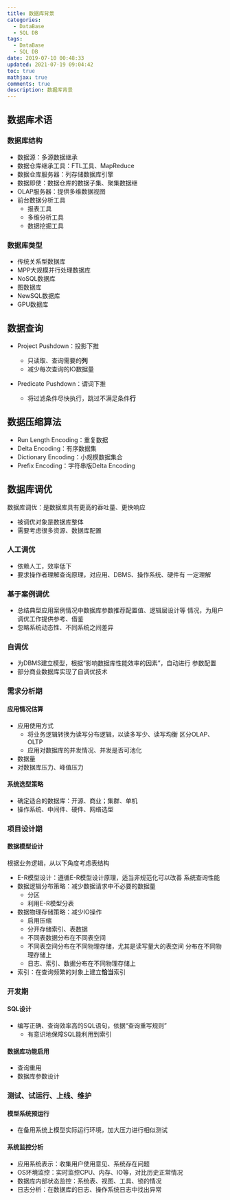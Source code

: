 ```yaml
---
title: 数据库背景
categories:
  - DataBase
  - SQL DB
tags:
  - DataBase
  - SQL DB
date: 2019-07-10 00:48:33
updated: 2021-07-19 09:04:42
toc: true
mathjax: true
comments: true
description: 数据库背景
---
```


##	数据库术语

###	数据库结构

-	数据源：多源数据继承
-	数据仓库继承工具：FTL工具、MapReduce
-	数据仓库服务器：列存储数据库引擎
-	数据即使：数据仓库的数据子集、聚集数据继
-	OLAP服务器：提供多维数据视图
-	前台数据分析工具
	-	报表工具
	-	多维分析工具
	-	数据挖掘工具

###	数据库类型

-	传统关系型数据库
-	MPP大规模并行处理数据库
-	NoSQL数据库
-	图数据库
-	NewSQL数据库
-	GPU数据库

##	数据查询

-	Project Pushdown：投影下推
	-	只读取、查询需要的**列**
	-	减少每次查询的IO数据量

-	Predicate Pushdown：谓词下推
	-	将过滤条件尽快执行，跳过不满足条件**行**

##	数据压缩算法

-	Run Length Encoding：重复数据
-	Delta Encoding：有序数据集
-	Dictionary Encoding：小规模数据集合
-	Prefix Encoding：字符串版Delta Encoding

##	数据库调优

数据库调优：是数据库具有更高的吞吐量、更快响应

-	被调优对象是数据库整体
-	需要考虑很多资源、数据库配置

###	人工调优

-	依赖人工，效率低下
-	要求操作者理解查询原理，对应用、DBMS、操作系统、硬件有
	一定理解

###	基于案例调优

-	总结典型应用案例情况中数据库参数推荐配置值、逻辑层设计等
	情况，为用户调优工作提供参考、借鉴
-	忽略系统动态性、不同系统之间差异

###	自调优

-	为DBMS建立模型，根据“影响数据库性能效率的因素”，自动进行
	参数配置
-	部分商业数据库实现了自调优技术

###	需求分析期

####	应用情况估算

-	应用使用方式
	-	将业务逻辑转换为读写分布逻辑，以读多写少、读写均衡
		区分OLAP、OLTP
	-	应用对数据库的并发情况、并发是否可池化
-	数据量
-	对数据库压力、峰值压力

####	系统选型策略

-	确定适合的数据库：开源、商业；集群、单机
-	操作系统、中间件、硬件、网络选型

###	项目设计期

####	数据模型设计

根据业务逻辑，从以下角度考虑表结构

-	E-R模型设计：遵循E-R模型设计原理，适当非规范化可以改善
	系统查询性能
-	数据逻辑分布策略：减少数据请求中不必要的数据量
	-	分区
	-	利用E-R模型分表
-	数据物理存储策略：减少IO操作
	-	启用压缩
	-	分开存储索引、表数据
	-	不同表数据分布在不同表空间
	-	不同表空间分布在不同物理存储，尤其是读写量大的表空间
		分布在不同物理存储上
	-	日志、索引、数据分布在不同物理存储上
-	索引：在查询频繁的对象上建立**恰当**索引

###	开发期

####	SQL设计

-	编写正确、查询效率高的SQL语句，依据“查询重写规则”
	-	有意识地保障SQL能利用到索引

####	数据库功能启用

-	查询重用
-	数据库参数设计

###	测试、试运行、上线、维护

####	模型系统预运行

-	在备用系统上模型实际运行环境，加大压力进行相似测试

####	系统监控分析

-	应用系统表示：收集用户使用意见、系统存在问题
-	OS环境监控：实时监控CPU、内存、IO等，对比历史正常情况
-	数据库内部状态监控：系统表、视图、工具、锁的情况
-	日志分析：在数据库的日志、操作系统日志中找出异常
